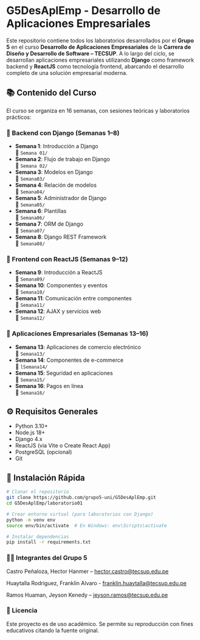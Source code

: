 # G5DesAplEmp - Desarrollo de Aplicaciones Empresariales

Este repositorio contiene todos los laboratorios desarrollados por el **Grupo 5** en el curso **Desarrollo de Aplicaciones Empresariales** de la **Carrera de Diseño y Desarrollo de Software – TECSUP**. A lo largo del ciclo, se desarrollan aplicaciones empresariales utilizando **Django** como framework backend y **ReactJS** como tecnología frontend, abarcando el desarrollo completo de una solución empresarial moderna.

## 📚 Contenido del Curso

El curso se organiza en 16 semanas, con sesiones teóricas y laboratorios prácticos:

### 🧩 Backend con Django (Semanas 1–8)

- **Semana 1**: Introducción a Django  
  📁 `Semana 01/`  
- **Semana 2**: Flujo de trabajo en Django  
  📁 `Semana 02/`  
- **Semana 3**: Modelos en Django  
  📁 `Semana03/`  
- **Semana 4**: Relación de modelos  
  📁 `Semana04/`  
- **Semana 5**: Administrador de Django  
  📁 `Semana05/`  
- **Semana 6**: Plantillas  
  📁 `Semana06/`  
- **Semana 7**: ORM de Django  
  📁 `Semana07/`  
- **Semana 8**: Django REST Framework  
  📁 `Semana08/`  

### 🎨 Frontend con ReactJS (Semanas 9–12)

- **Semana 9**: Introducción a ReactJS  
  📁 `Semana09/`  
- **Semana 10**: Componentes y eventos  
  📁 `Semana10/`  
- **Semana 11**: Comunicación entre componentes  
  📁 `Semana11/`  
- **Semana 12**: AJAX y servicios web  
  📁 `Semana12/`  

### 🛒 Aplicaciones Empresariales (Semanas 13–16)

- **Semana 13**: Aplicaciones de comercio electrónico  
  📁 `Semana13/`  
- **Semana 14**: Componentes de e-commerce  
  📁 `lSemana14/`  
- **Semana 15**: Seguridad en aplicaciones  
  📁 `Semana15/`  
- **Semana 16**: Pagos en línea  
  📁 `Semana16/`  

## ⚙️ Requisitos Generales

- Python 3.10+
- Node.js 18+
- Django 4.x
- ReactJS (via Vite o Create React App)
- PostgreSQL (opcional)
- Git

## 🚀 Instalación Rápida

```bash
# Clonar el repositorio
git clone https://github.com/grupo5-uni/G5DesAplEmp.git
cd G5DesAplEmp/laboratorio01

# Crear entorno virtual (para laboratorios con Django)
python -m venv env
source env/bin/activate  # En Windows: env\Scripts\activate

# Instalar dependencias
pip install -r requirements.txt
```

### 👨‍💻 Integrantes del Grupo 5
Castro Peñaloza, Hector Hanmer – hector.castro@tecsup.edu.pe

Huaytalla Rodriguez, Franklin Alvaro - franklin.huaytalla@tecsup.edu.pe

Ramos Huaman, Jeyson Kenedy – jeyson.ramos@tecsup.edu.pe

### 📄 Licencia
Este proyecto es de uso académico.
Se permite su reproducción con fines educativos citando la fuente original.
